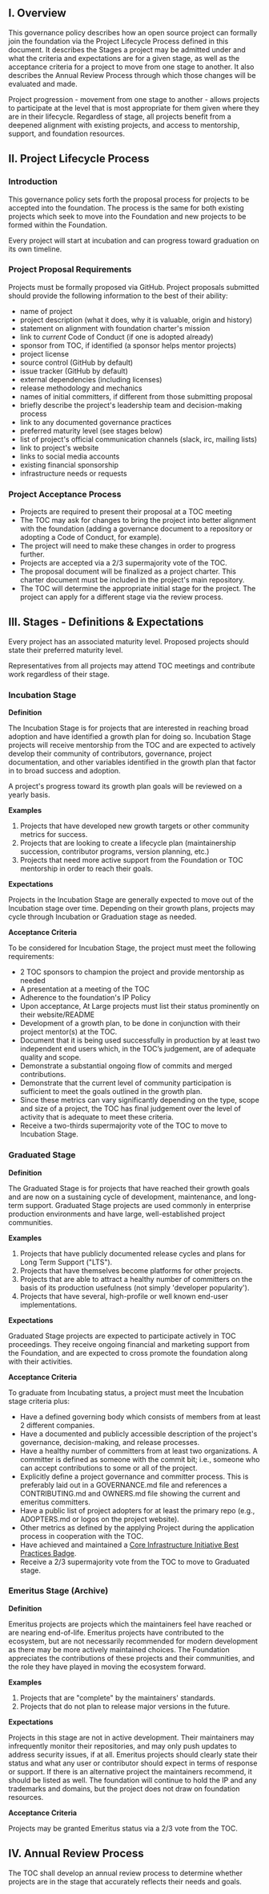 ## I. Overview

This governance policy describes how an open source project can formally join the foundation via the Project Lifecycle Process defined in this document. It describes the Stages a project may be admitted under and what the criteria and expectations are for a given stage, as well as the acceptance criteria for a project to move from one stage to another. It also describes the Annual Review Process through which those changes will be evaluated and made. 

Project progression - movement from one stage to another - allows projects to participate at the level that is most appropriate for them given where they are in their lifecycle. Regardless of stage, all projects benefit from a deepened alignment with existing projects, and access to mentorship, support, and foundation resources.

## II. Project Lifecycle Process

### Introduction
This governance policy sets forth the proposal process for projects to be accepted into the foundation. The process is the same for both existing projects which seek to move into the Foundation and new projects to be formed within the Foundation.

Every project will start at incubation and can progress toward graduation on its own timeline.

### Project Proposal Requirements
Projects must be formally proposed via GitHub. Project proposals submitted should provide the following information to the best of their ability:

* name of project
* project description (what it does, why it is valuable, origin and history)
* statement on alignment with foundation charter's mission
* link to *current* Code of Conduct (if one is adopted already)
* sponsor from TOC, if identified (a sponsor helps mentor projects)
* project license 
* source control (GitHub by default)
* issue tracker (GitHub by default)
* external dependencies (including licenses)
* release methodology and mechanics
* names of initial committers, if different from those submitting proposal
* briefly describe the project's leadership team and decision-making process
* link to any documented governance practices
* preferred maturity level (see stages below)
* list of project's official communication channels (slack, irc, mailing lists)
* link to project's website 
* links to social media accounts
* existing financial sponsorship
* infrastructure needs or requests 

### Project Acceptance Process

* Projects are required to present their proposal at a TOC meeting
* The TOC may ask for changes to bring the project into better alignment with the foundation (adding a governance document to a repository or adopting a Code of Conduct, for example).
 * The project will need to make these changes in order to progress further.
* Projects are accepted via a 2/3 supermajority vote of the TOC.
* The proposal document will be finalized as a project charter. This charter document must be included in the project's main repository.
* The TOC will determine the appropriate initial stage for the project. The project can apply for a different stage via the review process. 

## III. Stages - Definitions & Expectations

Every project has an associated maturity level. Proposed projects should state their preferred maturity level.

Representatives from all projects may attend TOC meetings and contribute work regardless of their stage. 

### Incubation Stage

**Definition** 

The Incubation Stage is for projects that are interested in reaching broad adoption and have identified a growth plan for doing so. Incubation Stage projects will receive mentorship from the TOC and are expected to actively develop their community of contributors, governance, project documentation, and other variables identified in the growth plan that factor in to broad success and adoption.

A project's progress toward its growth plan goals will be reviewed on a yearly basis.

**Examples**

1. Projects that have developed new growth targets or other community metrics for success.
1. Projects that are looking to create a lifecycle plan (maintainership succession, contributor programs, version planning, etc.)
1. Projects that need more active support from the Foundation or TOC mentorship in order to reach their goals. 

**Expectations**

Projects in the Incubation Stage are generally expected to move out of the Incubation stage over time. Depending on their growth plans, projects may cycle through Incubation or Graduation stage as needed.  

**Acceptance Criteria**

To be considered for Incubation Stage, the project must meet the following requirements:

* 2 TOC sponsors to champion the project and provide mentorship as needed
* A presentation at a meeting of the TOC
* Adherence to the foundation's IP Policy
* Upon acceptance, At Large projects must list their status prominently on their website/README
* Development of a growth plan, to be done in conjunction with their project mentor(s) at the TOC.
* Document that it is being used successfully in production by at least two independent end users which, in the TOC’s judgement, are of adequate quality and scope.
* Demonstrate a substantial ongoing flow of commits and merged contributions.
* Demonstrate that the current level of community participation is sufficient to meet the goals outlined in the growth plan.
* Since these metrics can vary significantly depending on the type, scope and size of a project, the TOC has final judgement over the level of activity that is adequate to meet these criteria.
* Receive a two-thirds supermajority vote of the TOC to move to Incubation Stage. 

### Graduated Stage

**Definition**

The Graduated Stage is for projects that have reached their growth goals and are now on a sustaining cycle of development, maintenance, and long-term support. Graduated Stage projects are used commonly in enterprise production environments and have large, well-established project communities.     

**Examples**

1. Projects that have publicly documented release cycles and plans for Long Term Support ("LTS").
1. Projects that have themselves become platforms for other projects.
1. Projects that are able to attract a healthy number of committers on the basis of its production usefulness (not simply 'developer popularity').
1. Projects that have several, high-profile or well known end-user implementations.

**Expectations**

Graduated Stage projects are expected to participate actively in TOC proceedings. They receive ongoing financial and marketing support from the Foundation, and are expected to cross promote the foundation along with their activities.

**Acceptance Criteria**

To graduate from Incubating status, a project must meet the Incubation stage criteria plus:

 * Have a defined governing body which consists of members from at least 2 different companies.
 * Have a documented and publicly accessible description of the project's governance, decision-making, and release processes.
 * Have a healthy number of committers from at least two organizations. A committer is defined as someone with the commit bit; i.e., someone who can accept contributions to some or all of the project.
 * Explicitly define a project governance and committer process. This is preferably laid out in a GOVERNANCE.md file and references a CONTRIBUTING.md and OWNERS.md file showing the current and emeritus committers.
 * Have a public list of project adopters for at least the primary repo (e.g., ADOPTERS.md or logos on the project website).
 * Other metrics as defined by the applying Project during the application process in cooperation with the TOC.
 * Have achieved and maintained a [Core Infrastructure Initiative Best Practices Badge](https://bestpractices.coreinfrastructure.org/).
 * Receive a 2/3 supermajority vote from the TOC to move to Graduated stage.
 
### Emeritus Stage (Archive)

**Definition**

Emeritus projects are projects which the maintainers feel have reached or are nearing end-of-life. Emeritus projects have contributed to the ecosystem, but are not necessarily recommended for modern development as there may be more actively maintained choices. The Foundation appreciates the contributions of these projects and their communities, and the role they have played in moving the ecosystem forward. 

**Examples**

1. Projects that are "complete" by the maintainers' standards.
1. Projects that do not plan to release major versions in the future.

**Expectations**

Projects in this stage are not in active development. Their maintainers may infrequently monitor their repositories, and may only push updates to address security issues, if at all. Emeritus projects should clearly state their status and what any user or contributor should expect in terms of response or support. If there is an alternative project the maintainers recommend, it should be listed as well. The foundation will continue to hold the IP and any trademarks and domains, but the project does not draw on foundation resources. 

**Acceptance Criteria**

Projects may be granted Emeritus status via a 2/3 vote from the TOC.

## IV. Annual Review Process

The TOC shall develop an annual review process to determine whether projects are in the stage that accurately reflects their needs and goals. 
